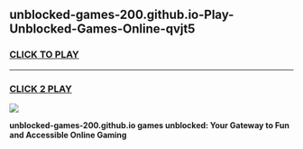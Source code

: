 
## unblocked-games-200.github.io-Play-Unblocked-Games-Online-qvjt5
<h3>
<a href="https://premium76.site?title=unblocked-games-200.github.io&ref=25A">CLICK TO PLAY</a></h3>
<hr>

<h3>
<a href="https://premium76.site?title=unblocked-games-200.github.io&ref=25A">CLICK 2 PLAY</a>
  
</h3>

<a href="https://premium76.site?title=unblocked-games-200.github.io&ref=25A"><img src="https://clearcache.store/games.png"></a>


**unblocked-games-200.github.io games unblocked: Your Gateway to Fun and Accessible Online Gaming**
